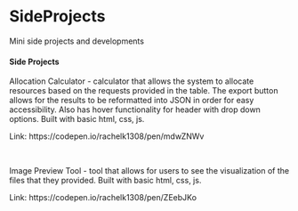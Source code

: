 # SideProjects
Mini side projects and developments


<h4>Side Projects</h4>
<p>Allocation Calculator - calculator that allows the system to allocate resources based on the requests provided in the table. The export button allows for the results to be reformatted into JSON in order for easy accessibility. Also has hover functionality for header with drop down options. Built with basic html, css, js. </p>
<p>Link: https://codepen.io/rachelk1308/pen/mdwZNWv</p>

<br/>
<p>Image Preview Tool - tool that allows for users to see the visualization of the files that they provided. Built with basic html, css, js. </p>
<p>Link: https://codepen.io/rachelk1308/pen/ZEebJKo</p>


